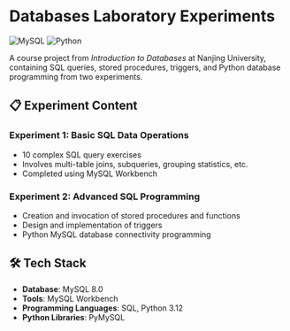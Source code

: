 # Databases Laboratory Experiments

![MySQL](https://img.shields.io/badge/MySQL-8.0-blue)
![Python](https://img.shields.io/badge/Python-3.12-green)

A course project from *Introduction to Databases* at Nanjing University, containing SQL queries, stored procedures, triggers, and Python database programming from two experiments.

## 📋 Experiment Content

### Experiment 1: Basic SQL Data Operations
- 10 complex SQL query exercises
- Involves multi-table joins, subqueries, grouping statistics, etc.
- Completed using MySQL Workbench

### Experiment 2: Advanced SQL Programming
- Creation and invocation of stored procedures and functions
- Design and implementation of triggers
- Python MySQL database connectivity programming

## 🛠️ Tech Stack
- **Database**: MySQL 8.0
- **Tools**: MySQL Workbench
- **Programming Languages**: SQL, Python 3.12
- **Python Libraries**: PyMySQL
